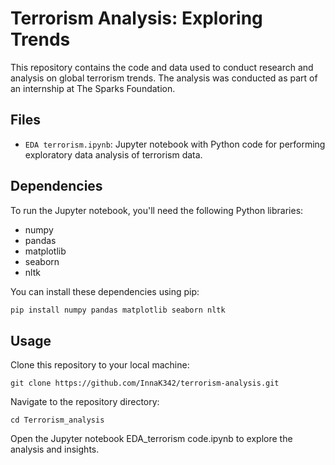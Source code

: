 # Terrorism Analysis: Exploring Trends

This repository contains the code and data used to conduct research and analysis on global terrorism trends. The analysis was conducted as part of an internship at The Sparks Foundation.

## Files

- `EDA terrorism.ipynb`: Jupyter notebook with Python code for performing exploratory data analysis of terrorism data.

## Dependencies

To run the Jupyter notebook, you'll need the following Python libraries:

- numpy
- pandas
- matplotlib
- seaborn
- nltk

You can install these dependencies using pip:

```bash
pip install numpy pandas matplotlib seaborn nltk
```

## Usage
Clone this repository to your local machine:
```
git clone https://github.com/InnaK342/terrorism-analysis.git
```

Navigate to the repository directory:
```
cd Terrorism_analysis
```

Open the Jupyter notebook EDA_terrorism code.ipynb to explore the analysis and insights.
